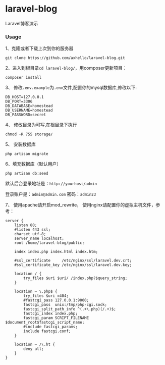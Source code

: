 # laravel-blog
Laravel博客演示

### Usage

1、克隆或者下载上次到你的服务器

```
git clone https://github.com/axhello/laravel-blog.git
```

2、进入到根目录`cd laravel-blog/`，用composer更新项目：

```
composer install
```

3、 修改`.env.example`为`.env`文件,配置你的mysql数据库,修改以下:

```
DB_HOST=127.0.0.1
DB_PORT=3306
DB_DATABASE=homestead
DB_USERNAME=homestead
DB_PASSWORD=secret
```

4、 修改目录为可写,在根目录下执行

```
chmod -R 755 storage/
```

5、 安装数据库

```
php artisan migrate

```
6、填充数据库（默认用户）

```
php artisan db:seed
```
默认后台登录地址是：`http://yourhost/admin` 

登录账户是：`admin@admin.com` 密码：`admin23`

7、 使用apache请开启mod_rewrite， 使用nginx请配置你的虚拟主机文件，参考：

```
server {
    listen 80;
    #listen 443 ssl;
    charset utf-8;
    server_name localhost;
    root /home/laravel-blog/public;

    index index.php index.html index.htm;
    
    #ssl_certificate     /etc/nginx/ssl/laravel.dev.crt;
    #ssl_certificate_key /etc/nginx/ssl/laravel.dev.key;

    location / {
        try_files $uri $uri/ /index.php?$query_string;
    }

    location ~ \.php$ {
        try_files $uri =404;
        #fastcgi_pass 127.0.0.1:9000;
        fastcgi_pass  unix:/tmp/php-cgi.sock;
        fastcgi_split_path_info ^(.+\.php)(/.+)$;
        fastcgi_index index.php;
        fastcgi_param SCRIPT_FILENAME $document_root$fastcgi_script_name;
        #include fastcgi_params;
        include fastcgi.conf;
    }

    location ~ /\.ht {
        deny all;
    }
}
```
